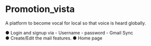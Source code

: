 # Promotion_vista
A platform to become vocal for local so that voice is heard globally.

● Login and signup via - Username - password - Gmail Sync  
● Create/Edit the mail features. 
● Home page 
